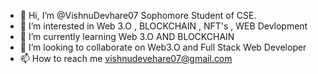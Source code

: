 - 👋 Hi, I’m @VishnuDevhare07 Sophomore Student of CSE.
- 👀 I’m interested in Web 3.O , BLOCKCHAIN , NFT's , WEB Devlopment
- 🌱 I’m currently learning Web 3.O AND BLOCKCHAIN
- 💞️ I’m looking to collaborate on Web3.O and Full Stack Web Developer
- 📫 How to reach me vishnudevehare07@gmail.com

<!---
VishnuDevhare07/VishnuDevhare07 is a ✨ special ✨ repository because its `README.md` (this file) appears on your GitHub profile.
You can click the Preview link to take a look at your changes.
--->
